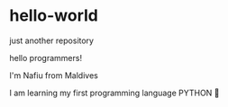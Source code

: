 # hello-world
just another repository

hello programmers!

I'm Nafiu from Maldives 

I am learning my first programming language 
PYTHON 🐍 
